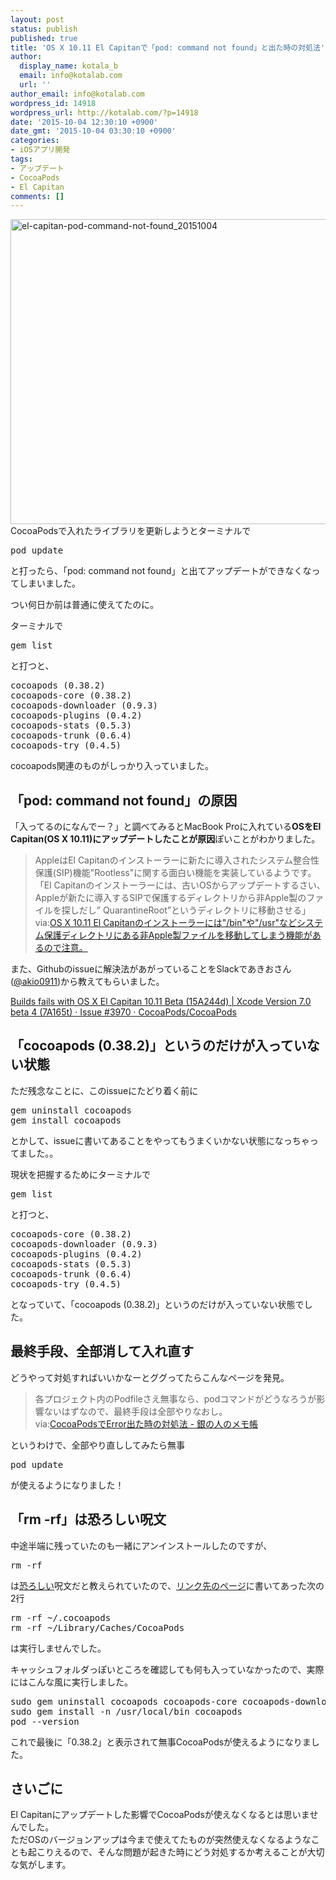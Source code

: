 ```yaml
---
layout: post
status: publish
published: true
title: 'OS X 10.11 El Capitanで「pod: command not found」と出た時の対処法'
author:
  display_name: kotala_b
  email: info@kotalab.com
  url: ''
author_email: info@kotalab.com
wordpress_id: 14918
wordpress_url: http://kotalab.com/?p=14918
date: '2015-10-04 12:30:10 +0900'
date_gmt: '2015-10-04 03:30:10 +0900'
categories:
- iOSアプリ開発
tags:
- アップデート
- CocoaPods
- El Capitan
comments: []
---
```

<p><img src="http://kotalab.com/wp-content/uploads/2015/10/el-capitan-pod-command-not-found_20151004-780x488.png" alt="el-capitan-pod-command-not-found_20151004" width="780" height="488" class="aligncenter size-large wp-image-14922" /><br />
CocoaPodsで入れたライブラリを更新しようとターミナルで</p>
<pre class="lang:default decode:true " >pod update</pre>
<p>と打ったら、「pod: command not found」と出てアップデートができなくなってしまいました。</p>
<p>つい何日か前は普通に使えてたのに。</p>
<p>ターミナルで</p>
<pre class="lang:default decode:true " >gem list</pre>
<p>と打つと、</p>
<pre class="lang:default decode:true " >cocoapods (0.38.2)
cocoapods-core (0.38.2)
cocoapods-downloader (0.9.3)
cocoapods-plugins (0.4.2)
cocoapods-stats (0.5.3)
cocoapods-trunk (0.6.4)
cocoapods-try (0.4.5)</pre>
<p>cocoapods関連のものがしっかり入っていました。</p>
<p><!--more--></p>
<h2>「pod: command not found」の原因</h2>
<p>「入ってるのになんでー？」と調べてみるとMacBook Proに入れている<strong>OSをEl Capitan(OS X 10.11)にアップデートしたことが原因</strong>ぽいことがわかりました。</p>
<blockquote><p>AppleはEl Capitanのインストーラーに新たに導入されたシステム整合性保護(SIP)機能"Rootless"に関する面白い機能を実装しているようです。<br />
「El Capitanのインストーラーには、古いOSからアップデートするさい、Appleが新たに導入するSIPで保護するディレクトリから非Apple製のファイルを探しだし&rdquo; QuarantineRoot&rdquo;というディレクトリに移動させる」<br />
via:<a href="http://applech2.com/archives/46429524.html" target="_blank">OS X 10.11 El Capitanのインストーラーには"/bin"や"/usr"などシステム保護ディレクトリにある非Apple製ファイルを移動してしまう機能があるので注意。</a></p>
</blockquote>
<p>また、Githubのissueに解決法があがっていることをSlackであきおさん(<a href="https://twitter.com/akio0911" target="_blank">@akio0911</a>)から教えてもらいました。</p>
<p><a href="https://github.com/CocoaPods/CocoaPods/issues/3970" target="_blank">Builds fails with OS X El Capitan 10.11 Beta (15A244d) | Xcode Version 7.0 beta 4 (7A165t) &middot; Issue #3970 &middot; CocoaPods/CocoaPods</a></p>
<h2>「cocoapods (0.38.2)」というのだけが入っていない状態</h2>
<p>ただ残念なことに、このissueにたどり着く前に</p>
<pre class="lang:default decode:true " >gem uninstall cocoapods
gem install cocoapods</pre>
<p>とかして、issueに書いてあることをやってもうまくいかない状態になっちゃってました。。</p>
<p>現状を把握するためにターミナルで</p>
<pre class="lang:default decode:true " >gem list</pre>
<p>と打つと、</p>
<pre class="lang:default decode:true " >cocoapods-core (0.38.2)
cocoapods-downloader (0.9.3)
cocoapods-plugins (0.4.2)
cocoapods-stats (0.5.3)
cocoapods-trunk (0.6.4)
cocoapods-try (0.4.5)</pre>
<p>となっていて、「cocoapods (0.38.2)」というのだけが入っていない状態でした。</p>
<h2>最終手段、全部消して入れ直す</h2>
<p>どうやって対処すればいいかなーとググってたらこんなページを発見。</p>
<blockquote><p>各プロジェクト内のPodfileさえ無事なら、podコマンドがどうなろうが影響ないはずなので、最終手段は全部やりなおし。<br />
via:<a href="http://gin0606.hatenablog.com/entry/2014/03/13/144653" target="_blank">CocoaPodsでError出た時の対処法 - 銀の人のメモ帳</a></p>
</blockquote>
<p>というわけで、全部やり直ししてみたら無事</p>
<pre class="lang:default decode:true " >pod update</pre>
<p>が使えるようになりました！</p>
<h2>「rm -rf」は恐ろしい呪文</h2>
<p>中途半端に残っていたのも一緒にアンインストールしたのですが、</p>
<pre class="lang:default decode:true " >rm -rf</pre>
<p>は<a href="http://www.imamura.biz/blog/srv/linux/2633" target="_blank">恐ろしい</a>呪文だと教えられていたので、<a href="http://gin0606.hatenablog.com/entry/2014/03/13/144653" target="_blank">リンク先のページ</a>に書いてあった次の2行</p>
<pre class="lang:default decode:true " >rm -rf ~/.cocoapods
rm -rf ~/Library/Caches/CocoaPods</pre>
<p>は実行しませんでした。</p>
<p>キャッシュフォルダっぽいところを確認しても何も入っていなかったので、実際にはこんな風に実行しました。</p>
<pre class="lang:default decode:true " >sudo gem uninstall cocoapods cocoapods-core cocoapods-downloader cocoapods-plugins cocoapods-stats cocoapods-trunk cocoapods-try
sudo gem install -n /usr/local/bin cocoapods
pod --version</pre>
<p>これで最後に「0.38.2」と表示されて無事CocoaPodsが使えるようになりました。</p>
<h2>さいごに</h2>
<p>El Capitanにアップデートした影響でCocoaPodsが使えなくなるとは思いませんでした。<br />
ただOSのバージョンアップは今まで使えてたものが突然使えなくなるようなことも起こりえるので、そんな問題が起きた時にどう対処するか考えることが大切な気がします。</p>
